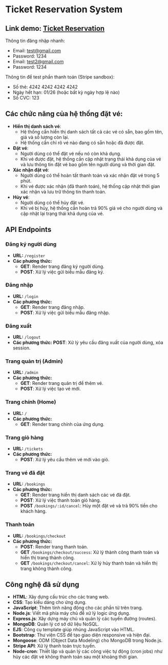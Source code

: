 # Ticket Reservation System

## Link demo: [Ticket Reservation](https://web-ticket-reservation-system.onrender.com)
Thông tin đăng nhập nhanh:
- Email: test@gmail.com
- Password: 1234
- Email: test2@gmail.com
- Password: 1234

Thông tin để test phần thanh toán (Stripe sandbox):
- Số thẻ: 4242 4242 4242 4242
- Ngày hết hạn: 01/26 (hoặc bất kỳ ngày hợp lệ nào)
- Số CVC: 123


## Các chức năng của hệ thống đặt vé:
- **Hiển thị danh sách vé**:
  - Hệ thống cần hiển thị danh sách tất cả các vé có sẵn, bao gồm tên, giá và số lượng còn lại.
  - Hệ thống cần chỉ rõ vé nào đang có sẵn hoặc đã được đặt.
- **Đặt vé**:
  - Người dùng có thể đặt vé nếu nó còn khả dụng.
  - Khi vé được đặt, hệ thống cần cập nhật trạng thái khả dụng của vé và lưu thông tin đặt vé bao gồm tên người dùng và thời gian đặt.
- **Xác nhận đặt vé**:
  - Người dùng có thể hoàn tất thanh toán và xác nhận đặt vé trong 5 phút.
  - Khi vé được xác nhận (đã thanh toán), hệ thống cập nhật thời gian xác nhận và lưu trữ thông tin thanh toán.
- **Hủy vé**:
  - Người dùng có thể hủy đặt vé.
  - Khi vé bị hủy, hệ thống cần hoàn trả 90% giá vé cho người dùng và cập nhật lại trạng thái khả dụng của vé.


## API Endpoints
### **Đăng ký người dùng**
- **URL:** `/register`
- **Các phương thức:**
  - **GET**: Render trang đăng ký người dùng.
  - **POST**: Xử lý việc gửi biểu mẫu đăng ký.

### **Đăng nhập**
- **URL:** `/login`
- **Các phương thức:**
  - **GET**: Render trang đăng nhập.
  - **POST**: Xử lý việc gửi biểu mẫu đăng nhập.

### **Đăng xuất**
- **URL:** `/logout`
- **Các phương thức:** **POST**: Xử lý yêu cầu đăng xuất của người dùng, xóa session.

### **Trang quản trị (Admin)**
- **URL:** `/admin`
- **Các phương thức:**
  - **GET**: Render trang quản trị để thêm vé.
  - **POST**: Xử lý việc tạo vé mới.

### **Trang chính (Home)**
- **URL:** `/`
- **Các phương thức:**
  - **GET**: Render trang chính của ứng dụng.

### **Trang giỏ hàng**
- **URL:** `/tickets`
- **Các phương thức:**
  - **POST**: Xử lý yêu cầu thêm vé mới vào giỏ.

### **Trang vé đã đặt**
- **URL:** `/bookings`
- **Các phương thức:**
  - **GET**: Render trang hiển thị danh sách các vé đã đặt.
  - **POST**: Xử lý việc thanh toán giỏ hàng.
  - **POST** `/bookings/:id/cancel`: Hủy một đặt vé và trả 90% tiền cho khách hàng.

### **Thanh toán**
- **URL:** `/bookings/checkout`
- **Các phương thức:**
  - **POST**: Render trang thanh toán.
  - **GET** `/bookings/checkout/success`: Xử lý thành công thanh toán và hiển thị trang thành công.
  - **GET** `/bookings/checkout/cancel`: Xử lý hủy thanh toán và hiển thị trang không thành công.
    

## Công nghệ đã sử dụng
- **HTML**: Xây dựng cấu trúc cho các trang web.
- **CSS**: Tạo kiểu dáng cho ứng dụng.
- **JavaScript**: Thêm tính năng động cho các phần tử trên trang.
- **Node.js**: Viết mã phía máy chủ để xử lý logic ứng dụng.
- **Express.js**: Xây dựng máy chủ và quản lý các tuyến đường (routes).
- **MongoDB**: Quản lý cơ sở dữ liệu NoSQL.
- **EJS**: Công cụ template giúp nhúng JavaScript vào HTML.
- **Bootstrap**: Thư viện CSS để tạo giao diện responsive và hiện đại.
- **Mongoose**: ODM (Object Data Modeling) cho MongoDB trong Node.js.
- **Stripe API**: Xử lý thanh toán trực tuyến.
- **Node-cron**: Thiết lập và quản lý các công việc tự động (cron jobs) như hủy các đặt vé không thanh toán sau một khoảng thời gian.
